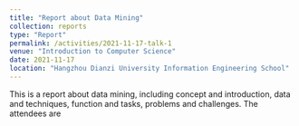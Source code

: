 ```yaml
---
title: "Report about Data Mining"
collection: reports
type: "Report"
permalink: /activities/2021-11-17-talk-1
venue: "Introduction to Computer Science"
date: 2021-11-17
location: "Hangzhou Dianzi University Information Engineering School"
---
```


This is a report about data mining, including concept and introduction, data and techniques, function and tasks, problems and challenges.
The attendees are 
